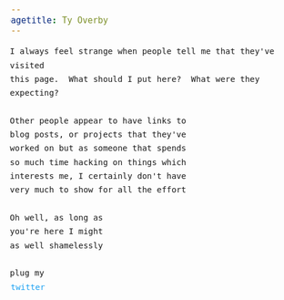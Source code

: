 ```yaml
---
pagetitle: Ty Overby
---
```

<style>
    html, body, pre, p {
        margin:0;
        padding:0;
    }
    body {
        padding: 2em; 
        font-size:1.1em;
        line-height:1.7em; 
        font-family: monospace;

    }

    a, a:visited {
        color: #1ba1f2;
        text-decoration:none;
        margin-left:-0.5em;
        border-radius:5px;
        transition: linear 0.07s background, 
                    linear 0.07s color,
                    linear 0.07s border-radius;
    }
    a:hover {
        background: #1ba1f2;
        border-radius:2px;
        color: white;
    }
</style>

I always feel strange when people tell me that they've visited

this page.&nbsp; What should I put here?&nbsp;  What were they expecting?

<br/>

Other people appear to have links to 

blog posts, or projects that they've

worked on but as someone that spends 

so much time hacking on things which 

interests me, I certainly don't have 

very much to show for all the effort

<br/>

Oh well, as long as 

you're here I might

as well shamelessly

<br/>

plug my 

<a href="https://twitter.com/tyroverby">&nbsp;twitter&nbsp;</a>